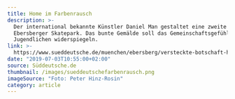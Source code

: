 ```yaml
---
title: Home im Farbenrausch
description: >-
  Der international bekannte Künstler Daniel Man gestaltet eine zweite Wand im
  Ebersberger Skatepark. Das bunte Gemälde soll das Gemeinschaftsgefühl der
  Jugendlichen widerspiegeln.
link: >-
  https://www.sueddeutsche.de/muenchen/ebersberg/versteckte-botschaft-home-im-farbenrausch-1.4510514
date: "2019-07-03T10:55:00+02:00"
source: Süddeutsche.de
thumbnail: /images/sueddeutschefarbenrausch.png
imageSource: "Foto: Peter Hinz-Rosin"
category: article
---
```

